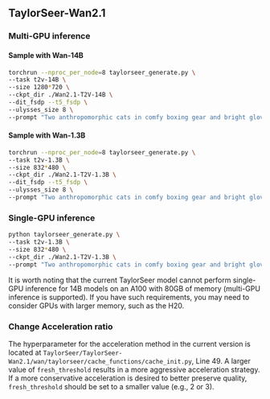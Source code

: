 ## TaylorSeer-Wan2.1

### Multi-GPU inference

#### Sample with Wan-14B

```bash
torchrun --nproc_per_node=8 taylorseer_generate.py \
--task t2v-14B \
--size 1280*720 \
--ckpt_dir ./Wan2.1-T2V-14B \
--dit_fsdp --t5_fsdp \
--ulysses_size 8 \
--prompt "Two anthropomorphic cats in comfy boxing gear and bright gloves fight intensely on a spotlighted stage."
```

#### Sample with Wan-1.3B

```bash
torchrun --nproc_per_node=8 taylorseer_generate.py \
--task t2v-1.3B \
--size 832*480 \
--ckpt_dir ./Wan2.1-T2V-1.3B \
--dit_fsdp --t5_fsdp \
--ulysses_size 8 \
--prompt "Two anthropomorphic cats in comfy boxing gear and bright gloves fight intensely on a spotlighted stage."
```

### Single-GPU inference

```bash
python taylorseer_generate.py \
--task t2v-1.3B \
--size 832*480 \
--ckpt_dir ./Wan2.1-T2V-1.3B \
--prompt "Two anthropomorphic cats in comfy boxing gear and bright gloves fight intensely on a spotlighted stage."
```

It is worth noting that the current TaylorSeer model cannot perform single-GPU inference for 14B models on an A100 with 80GB of memory (multi-GPU inference is supported). If you have such requirements, you may need to consider GPUs with larger memory, such as the H20.


### Change Acceleration ratio

The hyperparameter for the acceleration method in the current version is located at `TaylorSeer/TaylorSeer-Wan2.1/wan/taylorseer/cache_functions/cache_init.py`, Line 49. A larger value of `fresh_threshold` results in a more aggressive acceleration strategy. If a more conservative acceleration is desired to better preserve quality, `fresh_threshold` should be set to a smaller value (e.g., 2 or 3).

